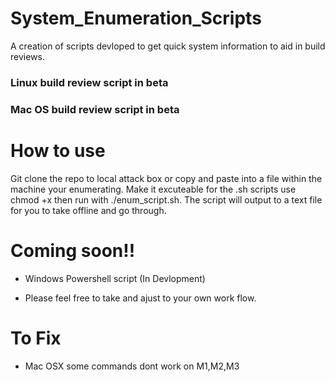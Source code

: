# System_Enumeration_Scripts
A creation of scripts devloped to get quick system information to aid in build reviews.

### Linux build review script in beta
### Mac OS build review script in beta


# How to use
Git clone the repo to local attack box or copy and paste into a file within the machine your enumerating. Make it excuteable for the .sh scripts use chmod +x then run with ./enum_script.sh. The script will output to a text file for you to take offline and go through. 


# Coming soon!!
* Windows Powershell script (In Devlopment)

* Please feel free to take and ajust to your own work flow.

# To Fix
* Mac OSX some commands dont work on M1,M2,M3


  
